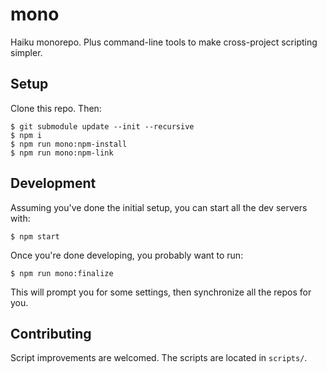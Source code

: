 # mono

Haiku monorepo. Plus command-line tools to make cross-project scripting simpler.

## Setup

Clone this repo. Then:

    $ git submodule update --init --recursive
    $ npm i
    $ npm run mono:npm-install
    $ npm run mono:npm-link

## Development

Assuming you've done the initial setup, you can start all the dev servers with:

    $ npm start

Once you're done developing, you probably want to run:

    $ npm run mono:finalize

This will prompt you for some settings, then synchronize all the repos for you.

## Contributing

Script improvements are welcomed. The scripts are located in `scripts/`.
